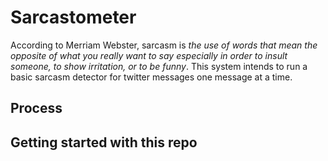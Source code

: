 # Sarcastometer

According to Merriam Webster, sarcasm is *the use of words that mean the opposite of what you really want to say especially in order to insult someone, to show irritation, or to be funny*.
This system intends to run a basic sarcasm detector for twitter messages one message at a time.


## Process

## Getting started with this repo
 
